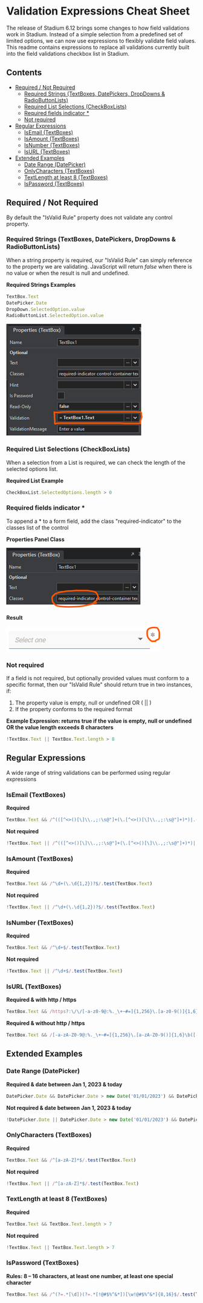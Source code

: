 # Validation Expressions Cheat Sheet <!-- omit in toc -->

The release of Stadium 6.12 brings some changes to how field validations work in Stadium. Instead of a simple selection from a predefined set of limited options, we can now use expressions to flexibly validate field values. This readme contains expressions to replace all validations currently built into the field validations checkbox list in Stadium. 

## Contents <!-- omit in toc -->
- [Required / Not Required](#required--not-required)
  - [Required Strings (TextBoxes, DatePickers, DropDowns \& RadioButtonLists)](#required-strings-textboxes-datepickers-dropdowns--radiobuttonlists)
  - [Required List Selections (CheckBoxLists)](#required-list-selections-checkboxlists)
  - [Required fields indicator \*](#required-fields-indicator-)
  - [Not required](#not-required)
- [Regular Expressions](#regular-expressions)
  - [IsEmail  (TextBoxes)](#isemail--textboxes)
  - [IsAmount  (TextBoxes)](#isamount--textboxes)
  - [IsNumber  (TextBoxes)](#isnumber--textboxes)
  - [IsURL (TextBoxes)](#isurl-textboxes)
- [Extended Examples](#extended-examples)
  - [Date Range (DatePicker)](#date-range-datepicker)
  - [OnlyCharacters (TextBoxes)](#onlycharacters-textboxes)
  - [TextLength at least 8 (TextBoxes)](#textlength-at-least-8-textboxes)
  - [IsPassword (TextBoxes)](#ispassword-textboxes)

## Required / Not Required
By default the "IsValid Rule" property does not validate any control property. 

### Required Strings (TextBoxes, DatePickers, DropDowns & RadioButtonLists)
When a string property is required, our "IsValid Rule" can simply reference to the property we are validating. JavaScript will return *false* when there is no value or when the result is null and undefined. 

**Required Strings Examples**
```javascript
TextBox.Text
DatePicker.Date
DropDown.SelectedOption.value
RadioButtonList.SelectedOption.value
```

![](images/required-validation-textbox.png)

### Required List Selections (CheckBoxLists)
When a selection from a List is required, we can check the length of the selected options list.

**Required List Example**
```javascript
CheckBoxList.SelectedOptions.length > 0
```

### Required fields indicator *
To append a * to a form field, add the class "required-indicator" to the classes list of the control

**Properties Panel Class**

![](images/required-indicator-properties-panel.png)

**Result**

![](images/required-inicator-view.png)

### Not required
If a field is not required, but optionally provided values must conform to a specific format, then our "IsValid Rule" should return true in two instances, if:
1. The property value is empty, null or undefined
   OR ( || )
2. If the property conforms to the required format

**Example Expression: returns true if the value is empty, null or undefined OR the value length exceeds 8 characters**
```javascript
!TextBox.Text || TextBox.Text.length > 8
```

## Regular Expressions
A wide range of string validations can be performed using regular expressions

### IsEmail  (TextBoxes)
**Required**
```javascript
TextBox.Text && /^(([^<>()[\]\\.,;:\s@"]+(\.[^<>()[\]\\.,;:\s@"]+)*)|.(".+"))@((\[[0-9]{1,3}\.[0-9]{1,3}\.[0-9]{1,3}\.[0-9]{1,3}\])|(([a-zA-Z\-0-9]+\.)+[a-zA-Z]{2,}))$/.test(TextBox.Text)
```

**Not required**
```javascript
!TextBox.Text || /^(([^<>()[\]\\.,;:\s@"]+(\.[^<>()[\]\\.,;:\s@"]+)*)|.(".+"))@((\[[0-9]{1,3}\.[0-9]{1,3}\.[0-9]{1,3}\.[0-9]{1,3}\])|(([a-zA-Z\-0-9]+\.)+[a-zA-Z]{2,}))$/.test(TextBox.Text)
```

### IsAmount  (TextBoxes)
**Required**
```javascript
TextBox.Text && /^\d+(\.\d{1,2})?$/.test(TextBox.Text)
```

**Not required**
```javascript
!TextBox.Text || /^\d+(\.\d{1,2})?$/.test(TextBox.Text)
```
### IsNumber  (TextBoxes)
**Required**
```javascript
TextBox.Text && /^\d+$/.test(TextBox.Text)
```

**Not required**
```javascript
!TextBox.Text || /^\d+$/.test(TextBox.Text)
```

### IsURL (TextBoxes)
**Required & with http / https**
```javascript
TextBox.Text && /https?:\/\/[-a-z0-9@:%._\+~#=]{1,256}\.[a-z0-9()]{1,6}\b([-a-z0-9()@:%_\+.~#?&//=]*)/i.test(TextBox.Text)
```

**Required & without http / https**
```javascript
TextBox.Text && /[-a-zA-Z0-9@:%._\+~#=]{1,256}\.[a-zA-Z0-9()]{1,6}\b([-a-zA-Z0-9()@:%_\+.~#?&//=]*)/i.test(TextBox.Text)
```

## Extended Examples

### Date Range (DatePicker)
**Required & date between Jan 1, 2023 & today**
```javascript
DatePicker.Date && DatePicker.Date > new Date('01/01/2023') && DatePicker.Date < new Date()
```

**Not required & date between Jan 1, 2023 & today**
```javascript
!DatePicker.Date || DatePicker.Date > new Date('01/01/2023') && DatePicker.Date < new Date()
```

### OnlyCharacters (TextBoxes)
**Required**
```javascript
TextBox.Text && /^[a-zA-Z]*$/.test(TextBox.Text)
```

**Not required**
```javascript
!TextBox.Text || /^[a-zA-Z]*$/.test(TextBox.Text)
```

### TextLength at least 8 (TextBoxes)
**Required**
```javascript
TextBox.Text && TextBox.Text.length > 7
```

**Not required**
```javascript
!TextBox.Text || TextBox.Text.length > 7
```

### IsPassword (TextBoxes)
**Rules: 8 – 16 characters, at least one number, at least one special character**
```javascript
TextBox.Text && /^(?=.*[\d])(?=.*[!@#$%^&*])[\w!@#$%^&*]{8,16}$/.test(TextBox.Text)
```